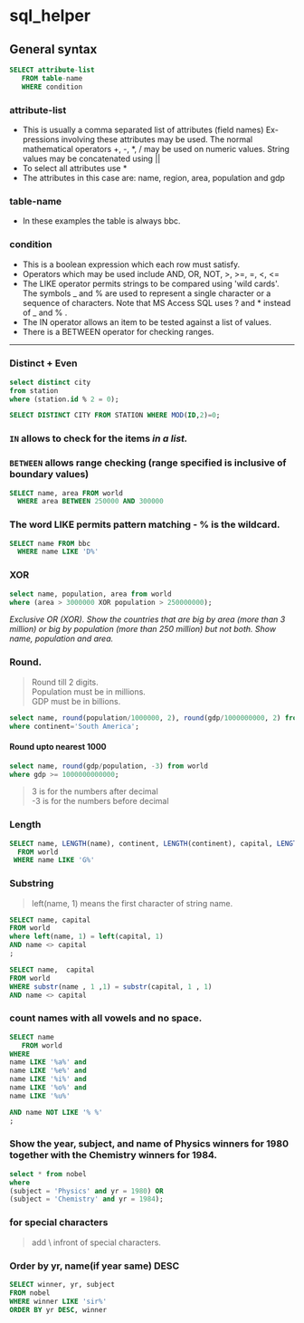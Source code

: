 # sql_helper

## General syntax 

```sql
SELECT attribute-list
   FROM table-name
   WHERE condition
```

### attribute-list
- This is usually a comma separated list of attributes (field names)
Ex- pressions involving these attributes may be used. The normal mathematical operators +, -, *, / may be used on numeric values. String values may be concatenated using ||
- To select all attributes use *
- The attributes in this case are: name, region, area, population and gdp

### table-name
- In these examples the table is always bbc.

### condition
- This is a boolean expression which each row must satisfy.
- Operators which may be used include AND, OR, NOT, >, >=, =, <, <=
- The LIKE operator permits strings to be compared using 'wild cards'. The symbols _ and % are used to represent a single character or a sequence of characters. Note that MS Access SQL uses ? and * instead of _ and % .
- The IN operator allows an item to be tested against a list of values.
- There is a BETWEEN operator for checking ranges.

<hr>

### Distinct + Even

```sql
select distinct city 
from station 
where (station.id % 2 = 0);
```

```sql
SELECT DISTINCT CITY FROM STATION WHERE MOD(ID,2)=0;
```

### `IN` allows to check for the items _in a list._

### `BETWEEN` allows range checking (range specified is inclusive of boundary values)

```sql
SELECT name, area FROM world
  WHERE area BETWEEN 250000 AND 300000
```

### The word LIKE permits pattern matching - % is the wildcard.
```sql
SELECT name FROM bbc
  WHERE name LIKE 'D%'
```

### XOR
```sql
select name, population, area from world 
where (area > 3000000 XOR population > 250000000); 
```

_Exclusive OR (XOR). Show the countries that are big by area (more than 3 million) or big by population (more than 250 million) but not both. Show name, population and area._

### Round.

> Round till 2 digits. <br>
> Population must be in millions. <br>
> GDP must be in billions. <br>

```sql
select name, round(population/1000000, 2), round(gdp/1000000000, 2) from world
where continent='South America';
```

#### Round upto nearest 1000

```sql
select name, round(gdp/population, -3) from world
where gdp >= 1000000000000;
```

> 3 is for the numbers after decimal <br>
> -3 is for the numbers before decimal <br>

### Length

```sql
SELECT name, LENGTH(name), continent, LENGTH(continent), capital, LENGTH(capital)
  FROM world
 WHERE name LIKE 'G%'
```


### Substring
> left(name, 1) means the first character of string name.

```sql
SELECT name, capital
FROM world
where left(name, 1) = left(capital, 1)
AND name <> capital
;
```

```sql
SELECT name,  capital
FROM world 
WHERE substr(name , 1 ,1) = substr(capital, 1 , 1) 
AND name <> capital
```

### count names with all vowels and no space. 

```sql
SELECT name
   FROM world
WHERE 
name LIKE '%a%' and 
name LIKE '%e%' and 
name LIKE '%i%' and 
name LIKE '%o%' and 
name LIKE '%u%' 

AND name NOT LIKE '% %'
;
```

### Show the year, subject, and name of Physics winners for 1980 together with the Chemistry winners for 1984.

```sql
select * from nobel 
where 
(subject = 'Physics' and yr = 1980) OR
(subject = 'Chemistry' and yr = 1984); 
```

### for special characters 
> add \ infront of special characters.

### Order by yr, name(if year same) DESC
```sql
SELECT winner, yr, subject
FROM nobel
WHERE winner LIKE 'sir%'
ORDER BY yr DESC, winner
```
